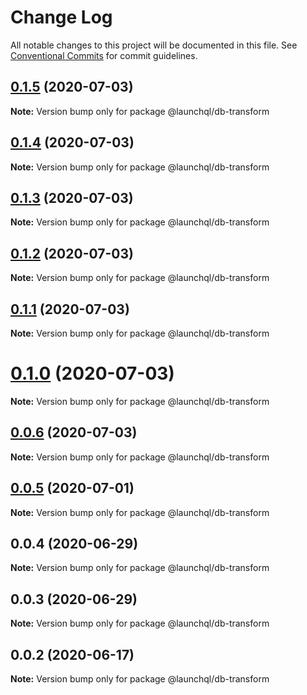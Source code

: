 # Change Log

All notable changes to this project will be documented in this file.
See [Conventional Commits](https://conventionalcommits.org) for commit guidelines.

## [0.1.5](https://github.com/launchql/launchql-db/compare/@launchql/db-transform@0.1.4...@launchql/db-transform@0.1.5) (2020-07-03)

**Note:** Version bump only for package @launchql/db-transform





## [0.1.4](https://github.com/launchql/launchql-db/compare/@launchql/db-transform@0.1.3...@launchql/db-transform@0.1.4) (2020-07-03)

**Note:** Version bump only for package @launchql/db-transform





## [0.1.3](https://github.com/launchql/launchql-db/compare/@launchql/db-transform@0.1.2...@launchql/db-transform@0.1.3) (2020-07-03)

**Note:** Version bump only for package @launchql/db-transform





## [0.1.2](https://github.com/launchql/launchql-db/compare/@launchql/db-transform@0.1.1...@launchql/db-transform@0.1.2) (2020-07-03)

**Note:** Version bump only for package @launchql/db-transform





## [0.1.1](https://github.com/launchql/launchql-db/compare/@launchql/db-transform@0.1.0...@launchql/db-transform@0.1.1) (2020-07-03)

**Note:** Version bump only for package @launchql/db-transform





# [0.1.0](https://github.com/launchql/launchql-db/compare/@launchql/db-transform@0.0.6...@launchql/db-transform@0.1.0) (2020-07-03)

**Note:** Version bump only for package @launchql/db-transform





## [0.0.6](https://github.com/launchql/launchql-db/compare/@launchql/db-transform@0.0.5...@launchql/db-transform@0.0.6) (2020-07-03)

**Note:** Version bump only for package @launchql/db-transform





## [0.0.5](https://github.com/launchql/launchql-db/compare/@launchql/db-transform@0.0.4...@launchql/db-transform@0.0.5) (2020-07-01)

**Note:** Version bump only for package @launchql/db-transform





## 0.0.4 (2020-06-29)

**Note:** Version bump only for package @launchql/db-transform





## 0.0.3 (2020-06-29)

**Note:** Version bump only for package @launchql/db-transform





## 0.0.2 (2020-06-17)

**Note:** Version bump only for package @launchql/db-transform
